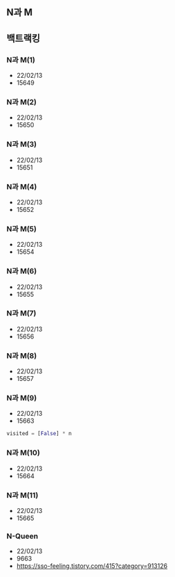 ## N과 M

## 백트랙킹
### N과 M(1)
- 22/02/13
- 15649

### N과 M(2)
- 22/02/13
- 15650

### N과 M(3)
- 22/02/13
- 15651

### N과 M(4)
- 22/02/13
- 15652

### N과 M(5)
- 22/02/13
- 15654

### N과 M(6)
- 22/02/13
- 15655

### N과 M(7)
- 22/02/13
- 15656

### N과 M(8)
- 22/02/13
- 15657

### N과 M(9)
- 22/02/13
- 15663
```python
visited = [False] * n
```
### N과 M(10)
- 22/02/13
- 15664

### N과 M(11)
- 22/02/13
- 15665

### N-Queen
- 22/02/13
- 9663
- https://sso-feeling.tistory.com/415?category=913126